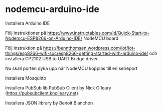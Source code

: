 # nodemcu-arduino-ide

Installera Arduino IDE

Följ instruktioner på https://www.instructables.com/id/Quick-Start-to-Nodemcu-ESP8266-on-Arduino-IDE/ NodeMCU board

Följ instruktion på https://bennthomsen.wordpress.com/iot/iot-things/esp8266-wifi-soc/esp8266-getting-started-with-arduino-ide/ och installera  CP2102 USB to UART Bridge driver

Nu skall porten dyka upp när NodeMCU kopplas till en serieport

Installera Mosquitto

Installera PubSub lib PubSub Client by Nick O'leary (https://pubsubclient.knolleary.net)

Installera JSON library by Benoit Blanchon

